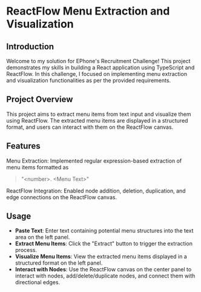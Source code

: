 # ReactFlow Menu Extraction and Visualization

## Introduction

Welcome to my solution for EPhone's Recruitment Challenge! This project demonstrates my skills in building a React application using TypeScript and ReactFlow. In this challenge, I focused on implementing menu extraction and visualization functionalities as per the provided requirements.

## Project Overview

This project aims to extract menu items from text input and visualize them using ReactFlow. The extracted menu items are displayed in a structured format, and users can interact with them on the ReactFlow canvas.

## Features

Menu Extraction: Implemented regular expression-based extraction of menu items formatted as

> "\<number\>. \<Menu Text\>"

ReactFlow Integration: Enabled node addition, deletion, duplication, and edge connections on the ReactFlow canvas.

## Usage

- **Paste Text**: Enter text containing potential menu structures into the text area on the left panel.
- **Extract Menu Items**: Click the "Extract" button to trigger the extraction process.
- **Visualize Menu Items**: View the extracted menu items displayed in a structured format on the left panel.
- **Interact with Nodes**: Use the ReactFlow canvas on the center panel to interact with nodes, add/delete/duplicate nodes, and connect them with directional edges.

